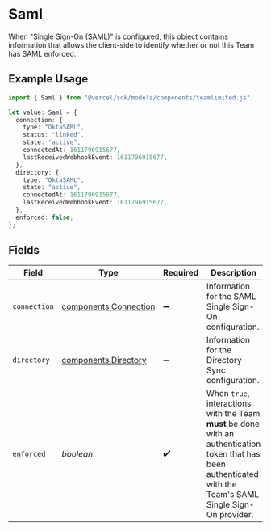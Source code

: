 # Saml

When "Single Sign-On (SAML)" is configured, this object contains information that allows the client-side to identify whether or not this Team has SAML enforced.

## Example Usage

```typescript
import { Saml } from "@vercel/sdk/models/components/teamlimited.js";

let value: Saml = {
  connection: {
    type: "OktaSAML",
    status: "linked",
    state: "active",
    connectedAt: 1611796915677,
    lastReceivedWebhookEvent: 1611796915677,
  },
  directory: {
    type: "OktaSAML",
    state: "active",
    connectedAt: 1611796915677,
    lastReceivedWebhookEvent: 1611796915677,
  },
  enforced: false,
};
```

## Fields

| Field                                                                                                                                                           | Type                                                                                                                                                            | Required                                                                                                                                                        | Description                                                                                                                                                     |
| --------------------------------------------------------------------------------------------------------------------------------------------------------------- | --------------------------------------------------------------------------------------------------------------------------------------------------------------- | --------------------------------------------------------------------------------------------------------------------------------------------------------------- | --------------------------------------------------------------------------------------------------------------------------------------------------------------- |
| `connection`                                                                                                                                                    | [components.Connection](../../models/components/connection.md)                                                                                                  | :heavy_minus_sign:                                                                                                                                              | Information for the SAML Single Sign-On configuration.                                                                                                          |
| `directory`                                                                                                                                                     | [components.Directory](../../models/components/directory.md)                                                                                                    | :heavy_minus_sign:                                                                                                                                              | Information for the Directory Sync configuration.                                                                                                               |
| `enforced`                                                                                                                                                      | *boolean*                                                                                                                                                       | :heavy_check_mark:                                                                                                                                              | When `true`, interactions with the Team **must** be done with an authentication token that has been authenticated with the Team's SAML Single Sign-On provider. |